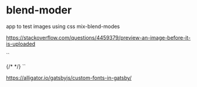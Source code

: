 # blend-moder
app to test images using css mix-blend-modes

https://stackoverflow.com/questions/4459379/preview-an-image-before-it-is-uploaded

``

{/* <filter id="drop-shadow">
        <feGaussianBlur in="SourceAlpha" stdDeviation="10"/>
        <feOffset dx="0" dy="0" result="offsetblur"/>
        <feFlood flood-color="#000000" flood-opacity="0.2"/>
        <feComposite in2="offsetblur" operator="in"/>
        <feMerge>
          <feMergeNode/>
        <feMergeNode in="SourceGraphic"/>
      </feMerge>
      </filter> */}
``

https://alligator.io/gatsbyjs/custom-fonts-in-gatsby/
